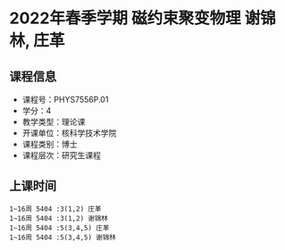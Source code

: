 # 2022年春季学期 磁约束聚变物理 谢锦林, 庄革






## 课程信息

- 课程号：PHYS7556P.01
- 学分：4
- 教学类型：理论课
- 开课单位：核科学技术学院
- 课程类别：博士
- 课程层次：研究生课程

## 上课时间

```
1~16周 5404 :3(1,2) 庄革
1~16周 5404 :3(1,2) 谢锦林
1~16周 5404 :5(3,4,5) 庄革
1~16周 5404 :5(3,4,5) 谢锦林
```

